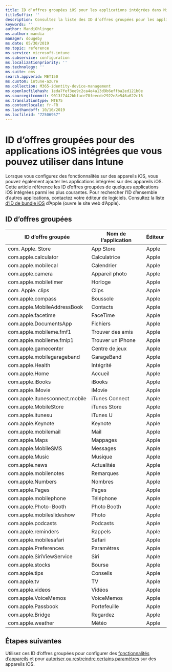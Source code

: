 ```yaml
---
title: ID d’offres groupées iOS pour les applications intégrées dans Microsoft Intune - Azure | Microsoft Docs
titleSuffix: ''
description: Consultez la liste des ID d’offres groupées pour les applications iOS intégrées. Utilisez ces ID d’offres groupées pour autoriser explicitement des applications dans les profils et les stratégies de configuration d’appareil dans Microsoft Intune.
keywords: ''
author: MandiOhlinger
ms.author: mandia
manager: dougeby
ms.date: 05/30/2019
ms.topic: reference
ms.service: microsoft-intune
ms.subservice: configuration
ms.localizationpriority: ''
ms.technology: ''
ms.suite: ems
search.appverid: MET150
ms.custom: intune-azure
ms.collection: M365-identity-device-management
ms.openlocfilehash: 1eda7fef3ee9c2ca4e4a13d9b6effba2ed121b0e
ms.sourcegitcommit: 9013f7442bbface78feecde2922e8e546a622c16
ms.translationtype: MTE75
ms.contentlocale: fr-FR
ms.lasthandoff: 10/16/2019
ms.locfileid: "72506957"
---
```

# <a name="bundle-ids-for-built-in-ios-apps-you-can-use-in-intune"></a>ID d’offres groupées pour des applications iOS intégrées que vous pouvez utiliser dans Intune

Lorsque vous configurez des fonctionnalités sur des appareils iOS, vous pouvez également ajouter les applications intégrées sur des appareils iOS. Cette article référence les ID d’offres groupées de quelques applications iOS intégrées parmi les plus courantes. Pour rechercher l’ID d’ensemble d’autres applications, contactez votre éditeur de logiciels. Consultez la liste [d’ID de bundle iOS](https://support.apple.com/guide/mdm/ios-bundle-ids-mdm90f60c1ce/web) d’Apple (ouvre le site web d’Apple).

## <a name="bundle-ids"></a>ID d’offres groupées

| ID d’offre groupée                   | Nom de l’application     | Éditeur |
|-----------------------------|--------------|-----------|
| com. Apple. Store             | App Store    | Apple     |
| com.apple.calculator        | Calculatrice   | Apple     |
| com.apple.mobilecal         | Calendrier     | Apple     |
| com.apple.camera            | Appareil photo       | Apple     |
| com.apple.mobiletimer       | Horloge        | Apple     |
| com. Apple. clips             | Clips        | Apple     |
| com.apple.compass           | Boussole      | Apple     |
| com.apple.MobileAddressBook | Contacts     | Apple     |
| com.apple.facetime          | FaceTime     | Apple     |
| com.apple.DocumentsApp      | Fichiers        | Apple     |
| com.apple.mobileme.fmf1     | Trouver des amis | Apple     |
| com.apple.mobileme.fmip1    | Trouver un iPhone  | Apple     |
| com.apple.gamecenter        | Centre de jeux  | Apple     |
| com.apple.mobilegarageband  | GarageBand   | Apple     |
| com.apple.Health            | Intégrité       | Apple     |
| com.apple.Home              | Accueil         | Apple     |
| com.apple.iBooks            | iBooks       | Apple     |
| com.apple.iMovie            | iMovie       | Apple     |
| com.apple.itunesconnect.mobile | iTunes Connect | Apple |
| com.apple.MobileStore       | iTunes Store | Apple     |
| com.apple.itunesu           | iTunes U     | Apple     |
| com.apple.Keynote           | Keynote      | Apple     |
| com.apple.mobilemail        | Mail         | Apple     |
| com.apple.Maps              | Mappages         | Apple     |
| com.apple.MobileSMS         | Messages     | Apple     |
| com.apple.Music             | Musique        | Apple     |
| com.apple.news              | Actualités         | Apple     |
| com.apple.mobilenotes       | Remarques        | Apple     |
| com.apple.Numbers           | Nombres      | Apple     |
| com.apple.Pages             | Pages        | Apple     |
| com.apple.mobilephone       | Téléphone        | Apple     |
| com.apple.Photo-Booth       | Photo Booth  | Apple     |
| com.apple.mobileslideshow   | Photo       | Apple     |
| com.apple.podcasts          | Podcasts     | Apple     |
| com.apple.reminders         | Rappels    | Apple     |
| com.apple.mobilesafari      | Safari       | Apple     |
| com.apple.Preferences       | Paramètres     | Apple     |
| com.apple.SiriViewService   | Siri         | Apple     |
| com.apple.stocks            | Bourse       | Apple     |
| com.apple.tips              | Conseils         | Apple     |
| com.apple.tv                | TV           | Apple     |
| com.apple.videos            | Vidéos       | Apple     |
| com.apple.VoiceMemos        | VoiceMemos   | Apple     |
| com.apple.Passbook          | Portefeuille       | Apple     |
| com.apple.Bridge            | Regardez        | Apple     |
| com.apple.weather           | Météo      | Apple     |      

## <a name="next-steps"></a>Étapes suivantes

Utilisez ces ID d’offres groupées pour configurer des [fonctionnalités d’appareils](ios-device-features-settings.md) et pour [autoriser ou restreindre certains paramètres](device-restrictions-ios.md) sur des appareils iOS.

